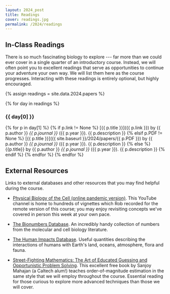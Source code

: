 ```yaml
---
layout: 2024_post
title: Readings
cover: readings.jpg
permalink: /2024/readings
---
```


## In-Class Readings
There is so much fascinating biology to explore --- far more than we could ever cover in a single quarter of an introductory course.
Instead, we will often point you to excellent readings that serve as opportunities to continue your adventure your own way.
We will list them here as the course progresses.
Interacting with these readings is entirely optional, but highly encouraged.

{% assign readings = site.data.2024.papers %}

{% for day in readings %}

### {{ day[0] }}

{% for p in day[1] %}
{% if p.link != None %}
[{{ p.title }}]({{ p.link }}) by {{ p.author }} *{{ p.journal }}* ({{ p.year }}). {{ p.description }}
{% elsif p.PDF != None %}
[{{ p.title }}]({{ site.baseurl }}/2024/papers/{{ p.PDF }}) by {{ p.author }} *{{ p.journal }}* ({{ p.year }}). {{ p.description }}
{% else %}
{{p.title}} by {{ p.author }} *{{ p.journal }}* ({{ p.year }}). {{ p.description }}
{% endif %}
{% endfor %}
{% endfor %}



## External Resources
Links to external databases and other resources that you may find helpful during the course.

* [Physical Biology of the Cell (online pandemic version)](https://www.youtube.com/@physicalbiologyofthecellca307/). This YouTube channel is home to hundreds of vignettes which Rob recorded for the remote version of this course; you may enjoy revisiting concepts we've covered in person this week at your own pace.

* [The Bionumbers Database](https://bionumbers.hms.harvard.edu/search.aspx). An incredibly handy collection of numbers from the molecular and cell biology literature.

* [The Human Impacts Database](https://anthroponumbers.org/). Useful quantities describing the interactions of humans with Earth's land, oceans, atmosphere, flora and fauna.

* [Street-Fighting Mathematics: The Art of Educated Guessing and Opportunistic Problem Solving](https://sept.mit.edu/sites/default/files/Streetfighting%20Mathematics.pdf). This excellent free book by Sanjoy Mahajan (a Caltech alum!) teaches order-of-magnitude estimation in the same style that we will employ throughout the course. Essential reading for those curious to explore more advanced techniques than those we will cover.

